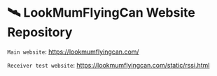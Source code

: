 # 🛰️ LookMumFlyingCan Website Repository

`Main website`: https://lookmumflyingcan.com/

`Receiver test website`: https://lookmumflyingcan.com/static/rssi.html
